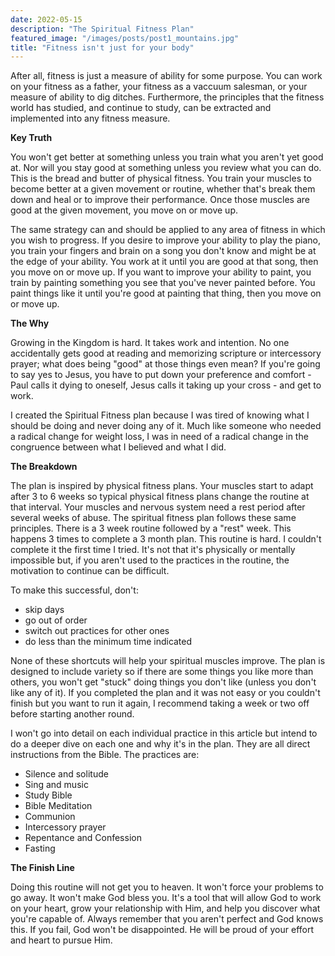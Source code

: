 ```yaml
---
date: 2022-05-15
description: "The Spiritual Fitness Plan"
featured_image: "/images/posts/post1_mountains.jpg"
title: "Fitness isn't just for your body"
---
```


After all, fitness is just a measure of ability for some purpose. You can work on your fitness as a father, your fitness as a vaccuum salesman, or your measure of ability to dig ditches. Furthermore, the principles that the fitness world has studied, and continue to study, can be extracted and implemented into any fitness measure.

**Key Truth**

You won't get better at something unless you train what you aren't yet good at. Nor will you stay good at something unless you review what you can do. This is the bread and butter of physical fitness. You train your muscles to become better at a given movement or routine, whether that's break them down and heal or to improve their performance. Once those muscles are good at the given movement, you move on or move up.

The same strategy can and should be applied to any area of fitness in which you wish to progress. If you desire to improve your ability to play the piano, you train your fingers and brain on a song you don't know and might be at the edge of your ability. You work at it until you are good at that song, then you move on or move up. If you want to improve your ability to paint, you train by painting something you see that you've never painted before. You paint things like it until you're good at painting that thing, then you move on or move up.

**The Why**

Growing in the Kingdom is hard. It takes work and intention. No one accidentally gets good at reading and memorizing scripture or intercessory prayer; what does being "good" at those things even mean? If you're going to say yes to Jesus, you have to put down your preference and comfort - Paul calls it dying to oneself, Jesus calls it taking up your cross - and get to work.

I created the Spiritual Fitness plan because I was tired of knowing what I should be doing and never doing any of it. Much like someone who needed a radical change for weight loss, I was in need of a radical change in the congruence between what I believed and what I did.


**The Breakdown**
  
The plan is inspired by physical fitness plans. Your muscles start to adapt after 3 to 6 weeks so typical physical fitness plans change the routine at that interval. Your muscles and nervous system need a rest period after several weeks of abuse. The spiritual fitness plan follows these same principles. There is a 3 week routine followed by a "rest" week. This happens 3 times to complete a 3 month plan. This routine is hard. I couldn't complete it the first time I tried. It's not that it's physically or mentally impossible but, if you aren't used to the practices in the routine, the motivation to continue can be difficult.
  
To make this successful, don't:
  * skip days
  * go out of order
  * switch out practices for other ones
  * do less than the minimum time indicated

None of these shortcuts will help your spiritual muscles improve. The plan is designed to include variety so if there are some things you like more than others, you won't get "stuck" doing things you don't like (unless you don't like any of it). If you completed the plan and it was not easy or you couldn't finish but you want to run it again, I recommend taking a week or two off before starting another round.
  
I won't go into detail on each individual practice in this article but intend to do a deeper dive on each one and why it's in the plan. They are all direct instructions from the Bible. The practices are:
  * Silence and solitude
  * Sing and music
  * Study Bible
  * Bible Meditation
  * Communion
  * Intercessory prayer
  * Repentance and Confession
  * Fasting
  
**The Finish Line**
  
Doing this routine will not get you to heaven. It won't force your problems to go away. It won't make God bless you. It's a tool that will allow God to work on your heart, grow your relationship with Him, and help you discover what you're capable of. Always remember that you aren't perfect and God knows this. If you fail, God won't be disappointed. He will be proud of your effort and heart to pursue Him.

